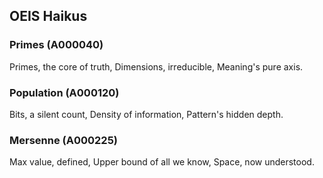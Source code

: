 ## OEIS Haikus

### Primes (A000040)
Primes, the core of truth,
Dimensions, irreducible,
Meaning's pure axis.

### Population (A000120)
Bits, a silent count,
Density of information,
Pattern's hidden depth.

### Mersenne (A000225)
Max value, defined,
Upper bound of all we know,
Space, now understood.
